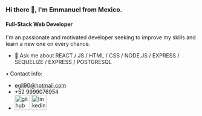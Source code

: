### Hi there 👋, I'm Emmanuel from Mexico.
#### Full-Stack Web Developer


I'm an passionate and motivated developer seeking to improve my skills and learn a new one on every chance.

- 💬 Ask me about REACT / JS / HTML / CSS / NODE.JS / EXPRESS / SEQUELIZE / EXPRESS / POSTGRESQL 



• Contact info:
- egil90@hotmail.com
- +52 9999076954
- [<img src='https://cdn.jsdelivr.net/npm/simple-icons@3.0.1/icons/github.svg' alt='github' height='40'>](https://github.com/EmmanuelGilh)  [<img src='https://cdn.jsdelivr.net/npm/simple-icons@3.0.1/icons/linkedin.svg' alt='linkedin' height='40'>](https://www.linkedin.com/in/https://www.linkedin.com/in/emmanuelgilh//)  
